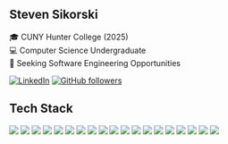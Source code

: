 ## Steven Sikorski

🎓 CUNY Hunter College (2025)  
💻 Computer Science Undergraduate  
🏢 Seeking Software Engineering Opportunities

[![LinkedIn](https://img.shields.io/badge/LinkedIn-%230077B5.svg?logo=linkedin&logoColor=white)](https://linkedin.com/in/stevensikorski)
[![GitHub followers](https://img.shields.io/github/followers/stevensikorski.svg?style=social&label=Follow&maxAge=2592000)](https://github.com/stevensikorski?tab=followers)
  
## Tech Stack
<div>
  <img src="https://img.shields.io/badge/-JavaScript-F7DF1E?style=flat&logo=javascript&logoColor=black">
  <img src="https://img.shields.io/badge/-TypeScript-007ACC?style=flate&logo=typescript&logoColor=white">
  <img src="https://img.shields.io/badge/-Python-3776AB?style=flat&logo=python&logoColor=white">
  <img src="https://img.shields.io/badge/-C++-00599c?style=flat&logo=cplusplus&logoColor=white">
  <img src="https://img.shields.io/badge/-C%23-390091?style=flat&logo=csharp&logoColor=white">
  <img src="http://img.shields.io/badge/-Next.js-000000?style=flat&logo=Next.js&logoColor=white"> 
  <img src="https://img.shields.io/badge/-React.js-191B21?style=flat&logo=react&logoColor=00c8ff"> 
  <img src="http://img.shields.io/badge/-Node.js-83CD29?style=flat&logo=Node.js&logoColor=white"> 
  <img src="https://img.shields.io/badge/-HTML-FC4A0B?style=flat&logo=html5&logoColor=white"> 
  <img src="https://img.shields.io/badge/-CSS-2299F8?style=flat&logo=css3&logoColor=white"> 
  <img src="https://img.shields.io/badge/-Tailwind_CSS-161D2D?style=flat&logo=tailwind-css&logoColor=36B7F0">
  <img src="https://img.shields.io/badge/-.NET-5027D5?style=flat&logo=.net&logoColor=white"> 
  <img src="https://img.shields.io/badge/-OpenCV-000000?style=flat&logo=opencv&logoColor=white"> 
  <img src="https://img.shields.io/badge/-Figma-F24D18?style=flat&logo=figma&logoColor=white"> 
  <img src="https://img.shields.io/badge/-MongoDB-4FAA41?style=flat&logo=mongodb&logoColor=white"> 
  <img src="https://img.shields.io/badge/-ESLint-4A2EC4?style=flat&logo=eslint&logoColor=white"> 
  <img src="http://img.shields.io/badge/-CMake-003764?style=flat&logo=cmake&logoColor=white"> 
  <img src="http://img.shields.io/badge/-Git-F05032?style=flat&logo=git&logoColor=white"> 
  <img src="https://img.shields.io/badge/-npm-%23CB3837.svg?style=flat&logo=npm&logoColor=white"> 
</div>
